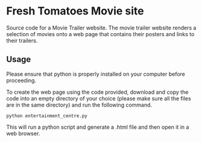 # Fresh Tomatoes Movie site

Source code for a Movie Trailer website. The movie trailer website renders a
selection of movies onto a web page that contains their posters and links to
their trailers.


## Usage

Please ensure that python is properly installed on your computer before proceeding.

To create the web page using the code provided, download and copy the code into
an empty directory of your choice (please make sure all the files are in the same directory) and run the following command. 
```
python entertainment_centre.py

```

This will run a python script and generate a .html file and then open it
 in a web browser.
